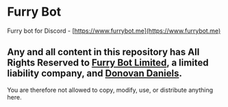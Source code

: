 # Furry Bot

Furry bot for Discord - [https://www.furrybot.me](https://www.furrybot.me)

## Any and all content in this repository has **All Rights Reserved** to [Furry Bot Limited](https://beta.companieshouse.gov.uk/company/11505151), a limited liability company, and [Donovan Daniels](https://www.donovand.info).

You are therefore not allowed to copy, modify, use, or distribute anything here.
